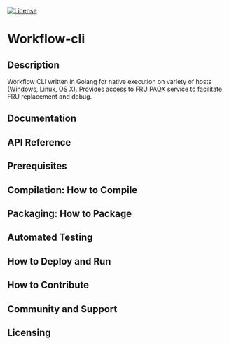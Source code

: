 [![License](http://img.shields.io/badge/License-EPL%201.0-red.svg)](http://opensource.org/licenses/EPL-1.0)

# Workflow-cli
## Description
Workflow CLI written in Golang for native execution on variety of hosts (Windows, Linux, OS X). Provides access to FRU PAQX service to facilitate FRU replacement and debug.
## Documentation
## API Reference
## Prerequisites
## Compilation: How to Compile
## Packaging: How to Package
## Automated Testing
## How to Deploy and Run
## How to Contribute
## Community and Support
## Licensing
